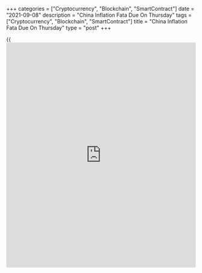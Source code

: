 +++
categories = ["Cryptocurrency", "Blockchain", "SmartContract"]
date = "2021-09-08"
description = "China Inflation Fata Due On Thursday"
tags = ["Cryptocurrency", "Blockchain", "SmartContract"]
title = "China Inflation Fata Due On Thursday"
type = "post"
+++

{{<iframe id="large-banner" src="https://www.bounty.group/#slide=25.0" width="100%" height="600" scrolling="no" style="border: 0px solid rgb(216, 221, 230); border-radius: 3px;">}}

China will on Thursday release August figures for consumer and producer
prices, highlighting a modest day for Asia-Pacific economic activity.

Consumer prices are tipped to rise 0.5 on month and 1.0 percent on year
after gaining 0.3 percent on month and 1.0 percent on year in July.
Producer prices are called steady, higher by 9.0 percent on year.

Indonesia will provide July figures for retail sales; in June, sales
were up 2.5 percent on year.

Thailand will see August results for its consumer confidence index; in
July, the index score was 40.9.

The Philippines will provide July numbers for imports, exports, trade
balance and industrial production. In June, imports were up 34.2 percent
on year and exports gained an annual 17.6 percent for a trade deficit of
2.826 billion. Industrial production surged 439.6 percent on year.

New Zealand will release Q2 figures for manufacturing sales; in the
three months prior, sales gained 4.3 percent on year.

For comments and feedback [contact](https://www.playgroundfx.com/contact/): editorial@rtt[news](https://www.letsplayfx.com/blog/forex-news-website/).com

[Economic News][1]

 **What parts of the world are seeing the best (and worst) economic
performances lately? Click[here][2] to check out our [Econ Scorecard][2]
and find out! See up-to-the-moment [ranking](https://www.playgroundfx.com/blog/crypto-exchange-ranking/)s for the best and worst
performers in [GDP][3], [unemployment rate][4], [inflation][5] and much
more.**

   1. www.rtt[news](https://www.letsplayfx.com/blog/forex-news-website/).com/Content/EconomicNews.aspx
   2. www.rtt[news](https://www.letsplayfx.com/blog/forex-news-website/).com/economic-scorecard/world-rank/industrial-production/highest-performance.aspx
   3. www.rtt[news](https://www.letsplayfx.com/blog/forex-news-website/).com/economic-scorecard/world-rank/GDP/highest-performance.aspx
   4. www.rtt[news](https://www.letsplayfx.com/blog/forex-news-website/).com/economic-scorecard/world-rank/unemployment-rate/lowest-performance.aspx
   5. www.rtt[news](https://www.letsplayfx.com/blog/forex-news-website/).com/economic-scorecard/world-rank/CPI/highest-performance.aspx